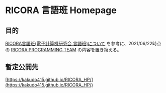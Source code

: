 # RICORA 言語班 Homepage

## 目的

[RICORA言語班(電子計算機研究会 言語班)について](https://tus-ricora.com/programming/about/) を参考に、2021/06/22時点の [RICORA PROGRAMMING TEAM](https://www.ed.tus.ac.jp/ricora/lang/RICORA_HP/docs/index.html) の内容を置き換える。

## 暫定公開先

[https://kakudo415.github.io/RICORA_HP/](https://kakudo415.github.io/RICORA_HP/)
